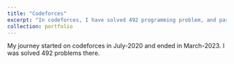 ```yaml
---
title: "Codeforces"
excerpt: "In codeforces, I have solved 492 programming problem, and participated in several contests. <br/>Highest rating: 1492 (specialist) <a href="https://codeforces.com/profile/sajeeb02" target="blank"><img align="center" src="https://raw.githubusercontent.com/rahuldkjain/github-profile-readme-generator/master/src/images/icons/Social/codeforces.svg" alt="sajeeb02" height="30" width="40" /> CodeForces Profile Link</a> <img src='https://github.com/SajeebRay/Competitive-Programmming/blob/main/Profile%20Screenshot/CodeForces1.jpg'>"
collection: portfolio
---
```


My journey started on codeforces in July-2020 and ended in March-2023. I was solved 492 problems there. <br>
